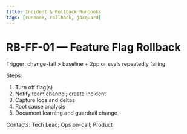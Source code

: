 ```yaml
---
title: Incident & Rollback Runbooks
tags: [runbook, rollback, jacquard]
---
```


# RB-FF-01 — Feature Flag Rollback

Trigger: change-fail > baseline + 2pp or evals repeatedly failing

Steps:
1. Turn off flag(s)
2. Notify team channel; create incident
3. Capture logs and deltas
4. Root cause analysis
5. Document learning and guardrail change

Contacts: Tech Lead; Ops on-call; Product
